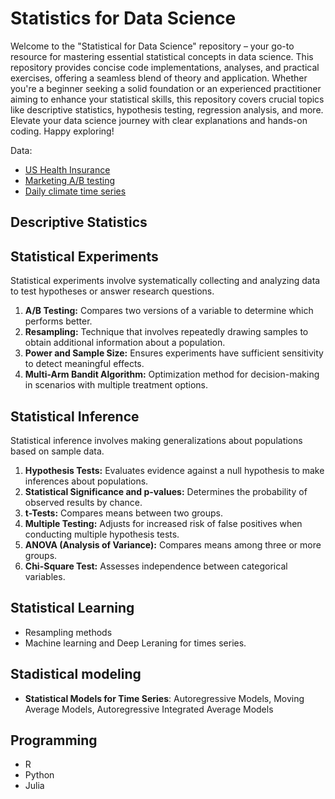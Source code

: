 # Statistics for Data Science
Welcome to the "Statistical for Data Science" repository – your go-to resource for mastering essential statistical concepts in data science. This repository provides concise code implementations, analyses, and practical exercises, offering a seamless blend of theory and application. Whether you're a beginner seeking a solid foundation or an experienced practitioner aiming to enhance your statistical skills, this repository covers crucial topics like descriptive statistics, hypothesis testing, regression analysis, and more. Elevate your data science journey with clear explanations and hands-on coding. Happy exploring!

Data:
* [US Health Insurance](https://www.kaggle.com/datasets/teertha/ushealthinsurancedataset)
* [Marketing A/B testing](https://www.kaggle.com/datasets/faviovaz/marketing-ab-testing)
* [Daily climate time series](https://www.kaggle.com/datasets/sumanthvrao/daily-climate-time-series-data)
## Descriptive Statistics

## Statistical Experiments
Statistical experiments involve systematically collecting and analyzing data to test hypotheses or answer research questions. 
1. **A/B Testing:** Compares two versions of a variable to determine which performs better.
2. **Resampling:** Technique that involves repeatedly drawing samples to obtain additional information about a population.
3. **Power and Sample Size:** Ensures experiments have sufficient sensitivity to detect meaningful effects.
4. **Multi-Arm Bandit Algorithm:** Optimization method for decision-making in scenarios with multiple treatment options.

## Statistical Inference
Statistical inference involves making generalizations about populations based on sample data.
1. **Hypothesis Tests:** Evaluates evidence against a null hypothesis to make inferences about populations.
2. **Statistical Significance and p-values:** Determines the probability of observed results by chance.
3. **t-Tests:** Compares means between two groups.
4. **Multiple Testing:** Adjusts for increased risk of false positives when conducting multiple hypothesis tests.
6. **ANOVA (Analysis of Variance):** Compares means among three or more groups.
7. **Chi-Square Test:** Assesses independence between categorical variables.

## Statistical Learning
* Resampling methods
* Machine learning and Deep Leraning for times series.

## Stadistical modeling
* **Statistical Models for Time Series**: Autoregressive Models, Moving Average Models, Autoregressive Integrated Average Models

## Programming
* R
* Python
* Julia
